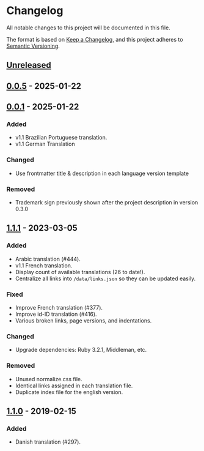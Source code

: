 # Changelog

All notable changes to this project will be documented in this file.

The format is based on [Keep a Changelog](https://keepachangelog.com/en/1.1.0/),
and this project adheres to [Semantic Versioning](https://semver.org/spec/v2.0.0.html).

## [Unreleased]

## [0.0.5] - 2025-01-22

## [0.0.1] - 2025-01-22

### Added

- v1.1 Brazilian Portuguese translation.
- v1.1 German Translation

### Changed

- Use frontmatter title & description in each language version template

### Removed

- Trademark sign previously shown after the project description in version
  0.3.0

## [1.1.1] - 2023-03-05

### Added

- Arabic translation (#444).
- v1.1 French translation.
- Display count of available translations (26 to date!).
- Centralize all links into `/data/links.json` so they can be updated easily.

### Fixed

- Improve French translation (#377).
- Improve id-ID translation (#416).
- Various broken links, page versions, and indentations.

### Changed

- Upgrade dependencies: Ruby 3.2.1, Middleman, etc.

### Removed

- Unused normalize.css file.
- Identical links assigned in each translation file.
- Duplicate index file for the english version.

## [1.1.0] - 2019-02-15

### Added

- Danish translation (#297).

[unreleased]: https://github.com/GustavoHenriqueP/GustavoHenriqueP/react-vite-template/compare/v0.0.5...HEAD
[0.0.5]: https://github.com/GustavoHenriqueP/GustavoHenriqueP/react-vite-template/compare/v0.0.1...v0.0.5
[0.0.1]: https://github.com/GustavoHenriqueP/GustavoHenriqueP/react-vite-template/compare/v1.1.1...v0.0.1
[1.1.1]: https://github.com/olivierlacan/keep-a-changelog/compare/v1.1.0...v1.1.1
[1.1.0]: https://github.com/olivierlacan/keep-a-changelog/compare/v1.0.0...v1.1.0
